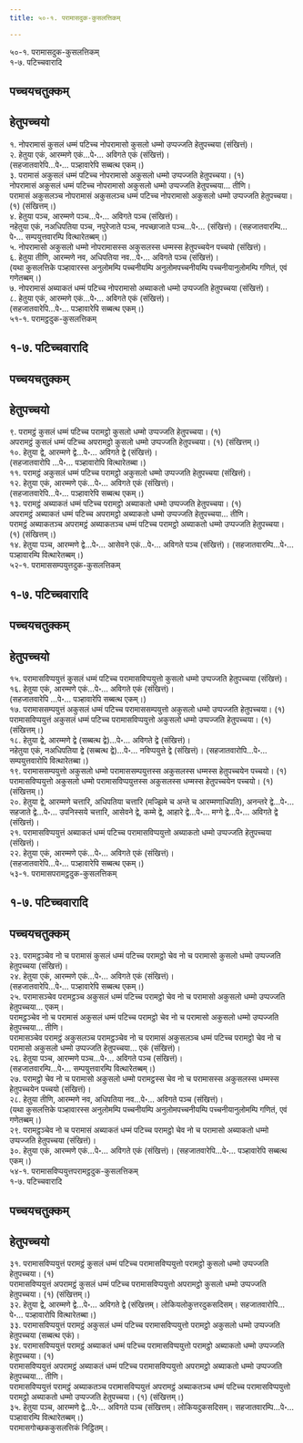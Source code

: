 ```yaml
---
title: ५०-१. परामासदुक-कुसलत्तिकम्

---
```

५०-१. परामासदुक-कुसलत्तिकम्  
१-७. पटिच्चवारादि  


## पच्चयचतुक्कम्



## हेतुपच्चयो

१. नोपरामासं कुसलं धम्मं पटिच्च नोपरामासो कुसलो धम्मो उप्पज्जति हेतुपच्चया (संखित्तं)।  
२. हेतुया एकं, आरम्मणे एकं…पे॰… अविगते एकं (संखित्तं)।  
(सहजातवारेपि…पे॰… पञ्हावारेपि सब्बत्थ एकम्।)  
३. परामासं अकुसलं धम्मं पटिच्च नोपरामासो अकुसलो धम्मो उप्पज्जति हेतुपच्चया। (१)  
नोपरामासं अकुसलं धम्मं पटिच्च नोपरामासो अकुसलो धम्मो उप्पज्जति हेतुपच्चया… तीणि।  
परामासं अकुसलञ्च नोपरामासं अकुसलञ्च धम्मं पटिच्च नोपरामासो अकुसलो धम्मो उप्पज्जति हेतुपच्चया। (१) (संखित्तम्।)  
४. हेतुया पञ्च, आरम्मणे पञ्च…पे॰… अविगते पञ्च (संखित्तं)।  
नहेतुया एकं, नअधिपतिया पञ्च, नपुरेजाते पञ्च, नपच्छाजाते पञ्च…पे॰… (संखित्तं)। (सहजातवारम्पि…पे॰… सम्पयुत्तवारम्पि वित्थारेतब्बम्।)  
५. नोपरामासो अकुसलो धम्मो नोपरामासस्स अकुसलस्स धम्मस्स हेतुपच्चयेन पच्चयो (संखित्तं)।  
६. हेतुया तीणि, आरम्मणे नव, अधिपतिया नव…पे॰… अविगते पञ्च (संखित्तं)।  
(यथा कुसलत्तिके पञ्हावारस्स अनुलोमम्पि पच्चनीयम्पि अनुलोमपच्चनीयम्पि पच्चनीयानुलोमम्पि गणितं, एवं गणेतब्बम्।)  
७. नोपरामासं अब्याकतं धम्मं पटिच्च नोपरामासो अब्याकतो धम्मो उप्पज्जति हेतुपच्चया (संखित्तं)।  
८. हेतुया एकं, आरम्मणे एकं…पे॰… अविगते एकं (संखित्तं)।  
(सहजातवारेपि…पे॰… पञ्हावारेपि सब्बत्थ एकम्।)  
५१-१. परामट्ठदुक-कुसलत्तिकम्  


## १-७. पटिच्चवारादि



## पच्चयचतुक्कम्



## हेतुपच्चयो

९. परामट्ठं कुसलं धम्मं पटिच्च परामट्ठो कुसलो धम्मो उप्पज्जति हेतुपच्चया। (१)  
अपरामट्ठं कुसलं धम्मं पटिच्च अपरामट्ठो कुसलो धम्मो उप्पज्जति हेतुपच्चया। (१) (संखित्तम्।)  
१०. हेतुया द्वे, आरम्मणे द्वे…पे॰… अविगते द्वे (संखित्तं)।  
(सहजातवारोपि …पे॰… पञ्हावारोपि वित्थारेतब्बा।)  
११. परामट्ठं अकुसलं धम्मं पटिच्च परामट्ठो अकुसलो धम्मो उप्पज्जति हेतुपच्चया (संखित्तं)।  
१२. हेतुया एकं, आरम्मणे एकं…पे॰… अविगते एकं (संखित्तं)।  
(सहजातवारेपि…पे॰… पञ्हावारेपि सब्बत्थ एकम्।)  
१३. परामट्ठं अब्याकतं धम्मं पटिच्च परामट्ठो अब्याकतो धम्मो उप्पज्जति हेतुपच्चया। (१)  
अपरामट्ठं अब्याकतं धम्मं पटिच्च अपरामट्ठो अब्याकतो धम्मो उप्पज्जति हेतुपच्चया… तीणि।  
परामट्ठं अब्याकतञ्च अपरामट्ठं अब्याकतञ्च धम्मं पटिच्च परामट्ठो अब्याकतो धम्मो उप्पज्जति हेतुपच्चया। (१) (संखित्तम्।)  
१४. हेतुया पञ्च, आरम्मणे द्वे…पे॰… आसेवने एकं…पे॰… अविगते पञ्च (संखित्तं)। (सहजातवारम्पि…पे॰… पञ्हावारम्पि वित्थारेतब्बम्।)  
५२-१. परामाससम्पयुत्तदुक-कुसलत्तिकम्  


## १-७. पटिच्चवारादि



## पच्चयचतुक्कम्



## हेतुपच्चयो

१५. परामासविप्पयुत्तं कुसलं धम्मं पटिच्च परामासविप्पयुत्तो कुसलो धम्मो उप्पज्जति हेतुपच्चया (संखित्तं)।  
१६. हेतुया एकं, आरम्मणे एकं…पे॰… अविगते एकं (संखित्तं)।  
(सहजातवारेपि …पे॰… पञ्हावारेपि सब्बत्थ एकम्।)  
१७. परामाससम्पयुत्तं अकुसलं धम्मं पटिच्च परामाससम्पयुत्तो अकुसलो धम्मो उप्पज्जति हेतुपच्चया। (१)  
परामासविप्पयुत्तं अकुसलं धम्मं पटिच्च परामासविप्पयुत्तो अकुसलो धम्मो उप्पज्जति हेतुपच्चया। (१) (संखित्तम्।)  
१८. हेतुया द्वे, आरम्मणे द्वे (सब्बत्थ द्वे)…पे॰… अविगते द्वे (संखित्तं)।  
नहेतुया एकं, नअधिपतिया द्वे (सब्बत्थ द्वे)…पे॰… नविप्पयुत्ते द्वे (संखित्तं)। (सहजातवारोपि…पे॰… सम्पयुत्तवारोपि वित्थारेतब्बा।)  
१९. परामाससम्पयुत्तो अकुसलो धम्मो परामाससम्पयुत्तस्स अकुसलस्स धम्मस्स हेतुपच्चयेन पच्चयो। (१)  
परामासविप्पयुत्तो अकुसलो धम्मो परामासविप्पयुत्तस्स अकुसलस्स धम्मस्स हेतुपच्चयेन पच्चयो। (१) (संखित्तम्।)  
२०. हेतुया द्वे, आरम्मणे चत्तारि, अधिपतिया चत्तारि (मज्झिमे च अन्ते च आरम्मणाधिपति), अनन्तरे द्वे…पे॰… सहजाते द्वे…पे॰… उपनिस्सये चत्तारि, आसेवने द्वे, कम्मे द्वे, आहारे द्वे…पे॰… मग्गे द्वे…पे॰… अविगते द्वे (संखित्तं)।  
२१. परामासविप्पयुत्तं अब्याकतं धम्मं पटिच्च परामासविप्पयुत्तो अब्याकतो धम्मो उप्पज्जति हेतुपच्चया (संखित्तं)।  
२२. हेतुया एकं, आरम्मणे एकं…पे॰… अविगते एकं (संखित्तं)।  
(सहजातवारेपि…पे॰… पञ्हावारेपि सब्बत्थ एकम्।)  
५३-१. परामासपरामट्ठदुक-कुसलत्तिकम्  


## १-७. पटिच्चवारादि



## पच्चयचतुक्कम्

२३. परामट्ठञ्चेव नो च परामासं कुसलं धम्मं पटिच्च परामट्ठो चेव नो च परामासो कुसलो धम्मो उप्पज्जति हेतुपच्चया (संखित्तं)।  
२४. हेतुया एकं, आरम्मणे एकं…पे॰… अविगते एकं (संखित्तं)।  
(सहजातवारेपि…पे॰… पञ्हावारेपि सब्बत्थ एकम्।)  
२५. परामासञ्चेव परामट्ठञ्च अकुसलं धम्मं पटिच्च परामट्ठो चेव नो च परामासो अकुसलो धम्मो उप्पज्जति हेतुपच्चया… एकम्।  
परामट्ठञ्चेव नो च परामासं अकुसलं धम्मं पटिच्च परामट्ठो चेव नो च परामासो अकुसलो धम्मो उप्पज्जति हेतुपच्चया… तीणि।  
परामासञ्चेव परामट्ठं अकुसलञ्च परामट्ठञ्चेव नो च परामासं अकुसलञ्च धम्मं पटिच्च परामट्ठो चेव नो च परामासो अकुसलो धम्मो उप्पज्जति हेतुपच्चया… एकं (संखित्तं)।  
२६. हेतुया पञ्च, आरम्मणे पञ्च…पे॰… अविगते पञ्च (संखित्तं)।  
(सहजातवारम्पि…पे॰… सम्पयुत्तवारम्पि वित्थारेतब्बम्।)  
२७. परामट्ठो चेव नो च परामासो अकुसलो धम्मो परामट्ठस्स चेव नो च परामासस्स अकुसलस्स धम्मस्स हेतुपच्चयेन पच्चयो (संखित्तं)।  
२८. हेतुया तीणि, आरम्मणे नव, अधिपतिया नव…पे॰… अविगते पञ्च (संखित्तं)।  
(यथा कुसलत्तिके पञ्हावारस्स अनुलोमम्पि पच्चनीयम्पि अनुलोमपच्चनीयम्पि पच्चनीयानुलोमम्पि गणितं, एवं गणेतब्बम्।)  
२९. परामट्ठञ्चेव नो च परामासं अब्याकतं धम्मं पटिच्च परामट्ठो चेव नो च परामासो अब्याकतो धम्मो उप्पज्जति हेतुपच्चया (संखित्तं)।  
३०. हेतुया एकं, आरम्मणे एकं…पे॰… अविगते एकं (संखित्तं)। (सहजातवारेपि…पे॰… पञ्हावारेपि सब्बत्थ एकम्।)  
५४-१. परामासविप्पयुत्तपरामट्ठदुक-कुसलत्तिकम्  
१-७. पटिच्चवारादि  


## पच्चयचतुक्कम्



## हेतुपच्चयो

३१. परामासविप्पयुत्तं परामट्ठं कुसलं धम्मं पटिच्च परामासविप्पयुत्तो परामट्ठो कुसलो धम्मो उप्पज्जति हेतुपच्चया। (१)  
परामासविप्पयुत्तं अपरामट्ठं कुसलं धम्मं पटिच्च परामासविप्पयुत्तो अपरामट्ठो कुसलो धम्मो उप्पज्जति हेतुपच्चया। (१) (संखित्तम्।)  
३२. हेतुया द्वे, आरम्मणे द्वे…पे॰… अविगते द्वे (संखित्तम्। लोकियलोकुत्तरदुकसदिसम्। सहजातवारोपि…पे॰… पञ्हावारोपि वित्थारेतब्बा।)  
३३. परामासविप्पयुत्तं परामट्ठं अकुसलं धम्मं पटिच्च परामासविप्पयुत्तो परामट्ठो अकुसलो धम्मो उप्पज्जति हेतुपच्चया (सब्बत्थ एकं)।  
३४. परामासविप्पयुत्तं परामट्ठं अब्याकतं धम्मं पटिच्च परामासविप्पयुत्तो परामट्ठो अब्याकतो धम्मो उप्पज्जति हेतुपच्चया। (१)  
परामासविप्पयुत्तं अपरामट्ठं अब्याकतं धम्मं पटिच्च परामासविप्पयुत्तो अपरामट्ठो अब्याकतो धम्मो उप्पज्जति हेतुपच्चया… तीणि।  
परामासविप्पयुत्तं परामट्ठं अब्याकतञ्च परामासविप्पयुत्तं अपरामट्ठं अब्याकतञ्च धम्मं पटिच्च परामासविप्पयुत्तो परामट्ठो अब्याकतो धम्मो उप्पज्जति हेतुपच्चया। (१) (संखित्तम्।)  
३५. हेतुया पञ्च, आरम्मणे द्वे…पे॰… अविगते पञ्च (संखित्तम्। लोकियदुकसदिसम्। सहजातवारम्पि…पे॰… पञ्हावारम्पि वित्थारेतब्बम्।)  
परामासगोच्छककुसलत्तिकं निट्ठितम्।  
